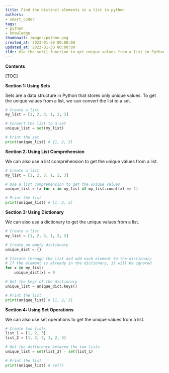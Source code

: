 ```yaml
---
title: Find the distinct elements in a list in python
authors:
- smart_coder
tags:
- python
- knowledge
thumbnail: images/python.png
created_at: 2023-01-30 00:00:00
updated_at: 2023-01-30 00:00:00
tldr: Use the set() function to get unique values from a list in Python.
---
```


**Contents**

[TOC]

**Section 1: Using Sets**

Sets are a data structure in Python that stores only unique values. To get the unique values from a list, we can convert the list to a set.

```python
# Create a list
my_list = [1, 2, 3, 1, 2, 3]

# Convert the list to a set
unique_list = set(my_list)

# Print the set
print(unique_list) # {1, 2, 3}
```

**Section 2: Using List Comprehension**

We can also use a list comprehension to get the unique values from a list.

```python
# Create a list
my_list = [1, 2, 3, 1, 2, 3]

# Use a list comprehension to get the unique values
unique_list = [x for x in my_list if my_list.count(x) == 1]

# Print the list
print(unique_list) # [1, 2, 3]
```

**Section 3: Using Dictionary**

We can also use a dictionary to get the unique values from a list.

```python
# Create a list
my_list = [1, 2, 3, 1, 2, 3]

# Create an empty dictionary
unique_dict = {}

# Iterate through the list and add each element to the dictionary
# If the element is already in the dictionary, it will be ignored
for x in my_list:
    unique_dict[x] = 0

# Get the keys of the dictionary
unique_list = unique_dict.keys()

# Print the list
print(unique_list) # [1, 2, 3]
```

**Section 4: Using Set Operations**

We can also use set operations to get the unique values from a list.

```python
# Create two lists
list_1 = [1, 2, 3]
list_2 = [1, 2, 3, 1, 2, 3]

# Get the difference between the two lists
unique_list = set(list_2) - set(list_1)

# Print the list
print(unique_list) # set()
```
